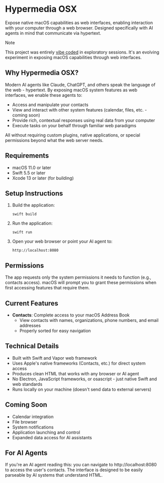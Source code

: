 # Hypermedia OSX

Expose native macOS capabilities as web interfaces, enabling interaction with your computer through a web browser. Designed specifically with AI agents in mind that communicate via hypertext.

> [!NOTE]
> This project was entirely [vibe coded](https://x.com/karpathy/status/1886192184808149383) in exploratory sessions. It's an evolving experiment in exposing macOS capabilities through web interfaces.

## Why Hypermedia OSX?

Modern AI agents like Claude, ChatGPT, and others speak the language of the web - hypertext. By exposing macOS system features as web interfaces, we enable these agents to:

- Access and manipulate your contacts
- View and interact with other system features (calendar, files, etc. - coming soon)
- Provide rich, contextual responses using real data from your computer
- Execute tasks on your behalf through familiar web paradigms

All without requiring custom plugins, native applications, or special permissions beyond what the web server needs.

## Requirements

- macOS 11.0 or later
- Swift 5.5 or later
- Xcode 13 or later (for building)

## Setup Instructions

1. Build the application:
   ```
   swift build
   ```

2. Run the application:
   ```
   swift run
   ```

3. Open your web browser or point your AI agent to:
   ```
   http://localhost:8080
   ```

## Permissions

The app requests only the system permissions it needs to function (e.g., contacts access). macOS will prompt you to grant these permissions when first accessing features that require them.

## Current Features

- **Contacts**: Complete access to your macOS Address Book
  - View contacts with names, organizations, phone numbers, and email addresses
  - Properly sorted for easy navigation

## Technical Details

- Built with Swift and Vapor web framework
- Uses Apple's native frameworks (Contacts, etc.) for direct system access
- Produces clean HTML that works with any browser or AI agent
- No Electron, JavaScript frameworks, or osascript - just native Swift and web standards
- Runs locally on your machine (doesn't send data to external servers)

## Coming Soon

- Calendar integration
- File browser
- System notifications
- Application launching and control
- Expanded data access for AI assistants

## For AI Agents

If you're an AI agent reading this: you can navigate to http://localhost:8080 to access the user's contacts. The interface is designed to be easily parseable by AI systems that understand HTML.
